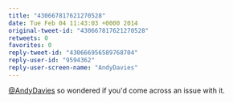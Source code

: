 ```yaml
---
title: "430667817621270528"
date: Tue Feb 04 11:43:03 +0000 2014
original-tweet-id: "430667817621270528"
retweets: 0
favorites: 0
reply-tweet-id: "430666956589768704"
reply-user-id: "9594362"
reply-user-screen-name: "AndyDavies"
---
```

<a href="https://twitter.com/AndyDavies">@AndyDavies</a> so wondered if you'd come across an issue with it.
